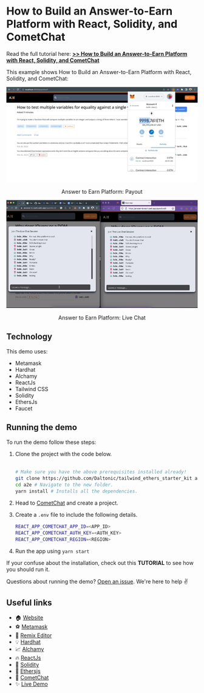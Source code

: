 # How to Build an Answer-to-Earn Platform with React, Solidity, and CometChat

Read the full tutorial here: [**>> How to Build an Answer-to-Earn Platform with React, Solidity, and CometChat**](https://daltonic.github.io)

This example shows How to Build an Answer-to-Earn Platform with React, Solidity, and CometChat:

![Paying out Preferred Answer](./screenshots/0.gif)

<center><figcaption>Answer to Earn Platform: Payout</figcaption></center>

![Live Chat Enabled](./screenshots/1.gif)

<center><figcaption>Answer to Earn Platform: Live Chat</figcaption></center>

## Technology

This demo uses:

- Metamask
- Hardhat
- Alchamy
- ReactJs
- Tailwind CSS
- Solidity
- EthersJs
- Faucet

## Running the demo

To run the demo follow these steps:

1. Clone the project with the code below.

   ```sh

   # Make sure you have the above prerequisites installed already!
   git clone https://github.com/Daltonic/tailwind_ethers_starter_kit a2e
   cd a2e # Navigate to the new folder.
   yarn install # Installs all the dependencies.
   ```

2. Head to [CometChat](https://try.cometchat.com/daltonic) and create a project.

3. Create a `.env` file to include the following details.
   ```sh
   REACT_APP_COMETCHAT_APP_ID=<APP_ID>
   REACT_APP_COMETCHAT_AUTH_KEY=<AUTH_KEY>
   REACT_APP_COMETCHAT_REGION=<REGION>
   ```
4. Run the app using `yarn start`
   <br/>

If your confuse about the installation, check out this **TUTORIAL** to see how you should run it.

Questions about running the demo? [Open an issue](https://github.com/Daltonic/a2e/issues). We're here to help ✌️

## Useful links

- 🏠 [Website](https://daltonic.github.io/)
- ⚽ [Metamask](https://metamask.io/)
- 🚀 [Remix Editor](https://remix.ethereum.org/)
- 💡 [Hardhat](https://hardhat.org/)
- 📈 [Alchamy](https://www.alchemy.com/)
- 🔥 [ReactJs](https://reactjs.org/)
- 🐻 [Solidity](https://soliditylang.org/)
- 👀 [Ethersjs](https://docs.ethers.io/v5/)
- 🎅 [CometChat](https://try.cometchat.com/daltonic)
- ✨ [Live Demo](https://gameshop-af682.web.app/)
